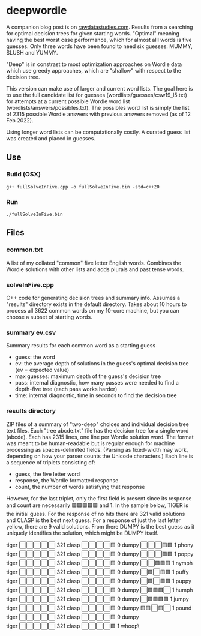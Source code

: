 # deepwordle

A companion blog post is on [rawdatastudies.com](https://rawdatastudies.com/2022/01/22/deep-wordle/).
Results from a searching for optimal decision trees for given starting words. "Optimal" meaning having
the best worst case performance, which for almost alll words is five guesses. Only three words have been
found to need six guesses: MUMMY, SLUSH and YUMMY.

"Deep" is in constrast to most optimization approaches on Wordle data which use greedy approaches, which are "shallow" with respect to the decision tree.

This version can make use of larger and current word lists. The goal here is to use the full candidate list for guesses (wordlists/guesses/csw19_l5.txt) for attempts at a current possible Wordle word list (wordlists/answers/possibles.txt). The possibles word list is simply the list of 2315 possible Wordle answers with previous answers removed (as of 12 Feb 2022).

Using longer word lists can be computationally costly. A curated guess list was created and placed in guesses.

## Use

### Build (OSX)
`g++ fullSolveInFive.cpp -o fullSolveInFive.bin -std=c++20`

### Run
`./fullSolveInFive.bin`

## Files

### common.txt
A list of my collated "common" five letter English words. Combines the Wordle solutions with other lists and adds plurals and past tense words.

### solveInFive.cpp
C++ code for generating decision trees and summary info. Assumes a "results" directory exists in the default directory.
Takes about 10 hours to process all 3622 common words on my 10-core machine, but you can choose a subset of starting words.

### summary ev.csv
Summary results for each common word as a starting guess
* guess: the word
* ev: the average depth of solutions in the guess's optimal decision tree (ev = expected value)
* max guesses: maximum depth of the guess's decision tree
* pass: internal diagnostic, how many passes were needed to find a depth-five tree (each pass works harder)
* time: internal diagnostic, time in seconds to find the decision tree

### results directory
ZIP files of a summary of "two-deep" choices and individual decision tree text files.
Each "tree abcde.txt" file has the decision tree for a single word (abcde).
Each has 2315 lines, one line per Wordle solution word.
The format was meant to be human-readable but is regular enough for machine processing as spaces-delimited fields.
(Parsing as fixed-width may work, depending on how your parser counts the Unicode characters.)
Each line is a sequence of triplets consisting of:
* guess, the five letter word
* response, the Wordle formatted response
* count, the number of words satisfying that response

However, for the last triplet, only the first field is present since its response and count are necessarily 🟩🟩🟩🟩🟩 and 1. In the sample below, TIGER is the initial guess. For the response of no hits there are 321 valid solutions and CLASP is the best next guess. For a response of just the last letter yellow, there are 9 valid solutions. From there DUMPY is the best guess as it uniquely identifies the solution, which might be DUMPY itself.

tiger ⬜⬜⬜⬜⬜ 321  clasp ⬜⬜⬜⬜🟨   9  dumpy ⬜⬜⬜🟨🟩   1  phony\
tiger ⬜⬜⬜⬜⬜ 321  clasp ⬜⬜⬜⬜🟨   9  dumpy ⬜⬜⬜🟩🟩   1  poppy\
tiger ⬜⬜⬜⬜⬜ 321  clasp ⬜⬜⬜⬜🟨   9  dumpy ⬜⬜🟩🟩🟨   1  nymph\
tiger ⬜⬜⬜⬜⬜ 321  clasp ⬜⬜⬜⬜🟨   9  dumpy ⬜🟩⬜🟨🟩   1  puffy\
tiger ⬜⬜⬜⬜⬜ 321  clasp ⬜⬜⬜⬜🟨   9  dumpy ⬜🟩⬜🟩🟩   1  puppy\
tiger ⬜⬜⬜⬜⬜ 321  clasp ⬜⬜⬜⬜🟨   9  dumpy ⬜🟩🟩🟩⬜   1  humph\
tiger ⬜⬜⬜⬜⬜ 321  clasp ⬜⬜⬜⬜🟨   9  dumpy ⬜🟩🟩🟩🟩   1  jumpy\
tiger ⬜⬜⬜⬜⬜ 321  clasp ⬜⬜⬜⬜🟨   9  dumpy 🟨🟨⬜🟨⬜   1  pound\
tiger ⬜⬜⬜⬜⬜ 321  clasp ⬜⬜⬜⬜🟨   9  dumpy\
tiger ⬜⬜⬜⬜⬜ 321  clasp ⬜⬜⬜⬜🟩   1  whoop\

